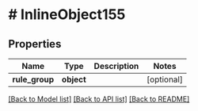 # # InlineObject155

## Properties

Name | Type | Description | Notes
------------ | ------------- | ------------- | -------------
**rule_group** | **object** |  | [optional]

[[Back to Model list]](../../README.md#models) [[Back to API list]](../../README.md#endpoints) [[Back to README]](../../README.md)
